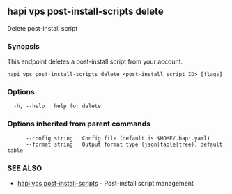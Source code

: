 ## hapi vps post-install-scripts delete

Delete post-install script

### Synopsis

This endpoint deletes a post-install script from your account.

```
hapi vps post-install-scripts delete <post-install script ID> [flags]
```

### Options

```
  -h, --help   help for delete
```

### Options inherited from parent commands

```
      --config string   Config file (default is $HOME/.hapi.yaml)
      --format string   Output format type (json|table|tree), default: table
```

### SEE ALSO

* [hapi vps post-install-scripts](hapi_vps_post-install-scripts.md)	 - Post-install script management


